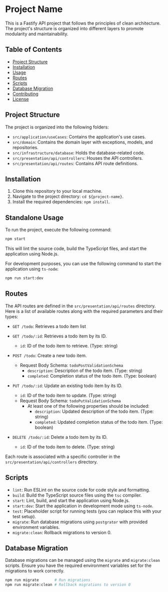 # Project Name

This is a Fastify API project that follows the principles of clean architecture. The project's structure is organized into different layers to promote modularity and maintainability.

## Table of Contents

- [Project Structure](#project-structure)
- [Installation](#installation)
- [Usage](#usage)
- [Routes](#routes)
- [Scripts](#scripts)
- [Database Migration](#database-migration)
- [Contributing](#contributing)
- [License](#license)

## Project Structure

The project is organized into the following folders:

- `src/application/useCases`: Contains the application's use cases.
- `src/domain`: Contains the domain layer with exceptions, models, and repositories.
- `src/infrastructure/database`: Holds the database-related code.
- `src/presentation/api/controllers`: Houses the API controllers.
- `src/presentation/api/routes`: Contains API route definitions.

## Installation

1. Clone this repository to your local machine.
2. Navigate to the project directory: `cd ${project-name}`.
3. Install the required dependencies: `npm install`.

## Standalone Usage

To run the project, execute the following command:

```sh
npm start
```

This will lint the source code, build the TypeScript files, and start the application using Node.js.

For development purposes, you can use the following command to start the application using `ts-node`:

```sh
npm run start:dev
```

## Routes

The API routes are defined in the `src/presentation/api/routes` directory. Here is a list of available routes along with the required parameters and their types:

- `GET /todo`: Retrieves a todo item list

- `GET /todo/:id`: Retrieves a todo item by its ID.
  - `id`: ID of the todo item to retrieve. (Type: string)
  
- `POST /todo`: Create a new todo item.
  - Request Body Schema: `todoPostValidationSchema`
    - `description`: Description of the todo item. (Type: string)
    - `completed`: Completion status of the todo item. (Type: boolean)

- `PUT /todo/:id`: Update an existing todo item by its ID.
  - `id`: ID of the todo item to update. (Type: string)
  - Request Body Schema: `todoPutValidationSchema`
    - At least one of the following properties should be included:
      - `description`: Updated description of the todo item. (Type: string)
      - `completed`: Updated completion status of the todo item. (Type: boolean)

- `DELETE /todo/:id`: Delete a todo item by its ID.
  - `id`: ID of the todo item to delete. (Type: string)

Each route is associated with a specific controller in the `src/presentation/api/controllers` directory.

## Scripts

- `lint`: Run ESLint on the source code for code style and formatting.
- `build`: Build the TypeScript source files using the `tsc` compiler.
- `start`: Lint, build, and start the application using Node.js.
- `start:dev`: Start the application in development mode using `ts-node`.
- `test`: Placeholder script for running tests (you can replace this with your test setup).
- `migrate`: Run database migrations using `postgrator` with provided environment variables.
- `migrate:clean`: Rollback migrations to version 0.

## Database Migration

Database migrations can be managed using the `migrate` and `migrate:clean` scripts. Ensure you have the required environment variables set for the migrations to work correctly.

```sh
npm run migrate       # Run migrations
npm run migrate:clean # Rollback migrations to version 0
```